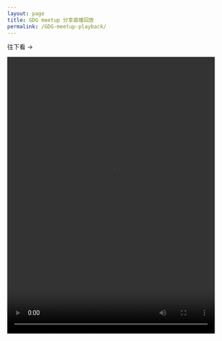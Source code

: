 ```yaml
---
layout: page
title: GDG meetup 分享直播回放
permalink: /GDG-meetup-playback/
---
```


往下看 ->

<video style="width: 480px; height: 640px; left: 0px; top: 0px; transform: none;" controls="controls">
    <source src="https://media.githubusercontent.com/media/Piasy/talks/gh-pages/Perfect-Android-Model-Layer-GDG-Meetup-Piasy/Perfect-Android-Model-Layer-GDG-Meetup-Piasy-playback.mp4" type="video/mp4" />
</video>
